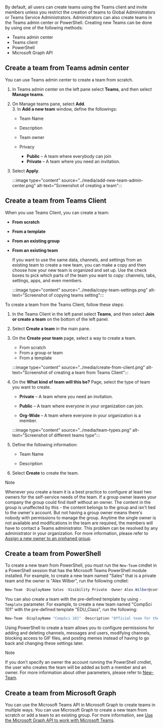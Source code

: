 By default, all users can create teams using the Teams client and invite members unless you restrict the creation of teams to Global Administrators or Teams Service Administrators. Administrators can also create teams in the Teams admin center or PowerShell. Creating new Teams can be done by using one of the following methods:

- Teams admin center
- Teams client
- PowerShell 
- Microsoft Graph API 

## Create a team from Teams admin center 

You can use Teams admin center to create a team from scratch.

1. In Teams admin center on the left pane select **Teams**, and then select **Manage teams**.
2. On Manage teams pane, select **Add**.  
‎3. In **Add a new team** window, define the followings:

	- Team Name
	- Description
	- Team owner
	- Privacy

		- **Public** – A team where everybody can join
		- **Private** – A team where you need an invitation.

4. Select **Apply**.

	:::image type="content" source="../media/add-new-team-admin-center.png" alt-text="Screenshot of creating a team":::  

## Create a team from Teams Client

When you use Teams Client, you can create a team:

- **From scratch**
- **From a template**
- **From an existing group**
- **From an existing team**

	If you want to use the same data, channels, and settings from an existing team to create a new team, you can make a copy and then choose how your new team is organized and set up. Use the check boxes to pick which parts of the team you want to copy: channels, tabs, settings, apps, and even members.
	
	 :::image type="content" source="../media/copy-team-settings.png" alt-text="Screenshot of copying teams setting":::


To create a team from the Teams Client, follow these steps:

1. In the Teams Client in the left panel select **Teams**, and then select **Join or create a team** on the bottom of the left panel.

2. Select **Create a team** in the main pane.

3. On the **Create your team** page, select a way to create a team. 

	- From scratch
	- From a group or team
	- From a template

	:::image type="content" source="../media/create-from-client.png" alt-text="Screenshot of creating a team from Teams Client":::  


4. On the **What kind of team will this be?** Page, select the type of team you want to create. 

	- **Private** – A team where you need an invitation.

	- **Public** – A team where everyone in your organization can join.

	- **Org-Wide** – A team where everyone in your organization is a member.

	:::image type="content" source="../media/team-types.png" alt-text="Screenshot of different teams type":::

5. Define the following information:

	- Team Name

	- Description

6. Select **Create** to create the team.

 
> [!NOTE] 
> Whenever you create a team it is a best practice to configure at least two owners for the self-service needs of the team. If a group owner leaves your company the group could find itself without an owner. The content in the group is unaffected by this - the content belongs to the group and isn't tied to the owner's account. But not having a group owner means there's nobody with permissions to manage the group. Anytime the single owner is not available and modifications in the team are required, the members will have to contact a Teams administrator. This problem can be resolved by any administrator in your organization. For more information, please refer to [Assign a new owner to an orphaned group](https://support.office.com/article/assign-a-new-owner-to-an-orphaned-group-86bb3db6-8857-45d1-95c8-f6d540e45732?azure-portal=true).

 

## Create a team from PowerShell

To create a new team from PowerShell, you must run the ```New-Team``` cmdlet in a PowerShell session that has the Microsoft Teams PowerShell module installed. For example, to create a new team named "Sales" that is a private team and the owner is "Alex Wilber", run the following cmdlet:

```powershell
New-Team -DisplayName Sales -Visibility Private -Owner Alex.Wilber@contoso.com -Description "This is a team for the Sales Department."
``` 
You can also create a team with the pre-defined template by using ```-Template``` parameter. For example, to create a new team named "CompSci 101" with the pre-defined template "EDU_Class", run the following:

```powershell
New-Team -DisplayName "CompSci 101" -Description "Official team for the CompSci 101 Class." -Template EDU_Class
```

Using PowerShell to create a team allows you to configure permissions for adding and deleting channels, messages and users, modifying channels, blocking access to GIF files, and posting memes instead of having to go back and changing these settings later.


> [!NOTE]
> If you don’t specify an owner the account running the PowerShell cmdlet, the user who creates the team will be added as both a member and an owner. For more information about other parameters, please refer to [New-Team](/powershell/module/teams/new-team). 

## Create a team from Microsoft Graph
You can use the Microsoft Teams API in Microsoft Graph to create teams in multiple ways. You can use Microsoft Graph to create a new team from scratch or add a team to an existing group. For more information, see [Use the Microsoft Graph API to work with Microsoft Teams](/graph/api/resources/teams-api-overview).
 
